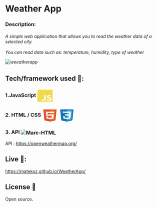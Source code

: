 <h1>
Weather App
<br>
</h1>
<h3>Description:</h3>
<h6>

A simple web application that allows you to read the weather data of a selected city.<br><br>
You can read data such as: temperature, humidity, type of weather


<img src="https://i.ibb.co/R0NT9Pm/weeatherapp.png" alt="weeatherapp">



## Tech/framework used 🔧:
### 1.JavaScript <img align="center" alt="Marc-Js" height="40" width="50" src="https://raw.githubusercontent.com/devicons/devicon/master/icons/javascript/javascript-plain.svg">
### 2. HTML / CSS <img align="center" alt="Marc-HTML" height="40" width="50" src="https://raw.githubusercontent.com/devicons/devicon/master/icons/html5/html5-original.svg"> <img align="center" alt="Marc-HTML" height="40" width="50" src="https://raw.githubusercontent.com/devicons/devicon/master/icons/css3/css3-original.svg">
### 3. API <img align="center" alt="Marc-HTML" height="40" width="50" src="https://www.svgrepo.com/show/93871/api.svg"> 

API : https://openweathermap.org/

## Live 📍:
https://matekoz.github.io/WeatherApp/

## License 🔱
Open source.
